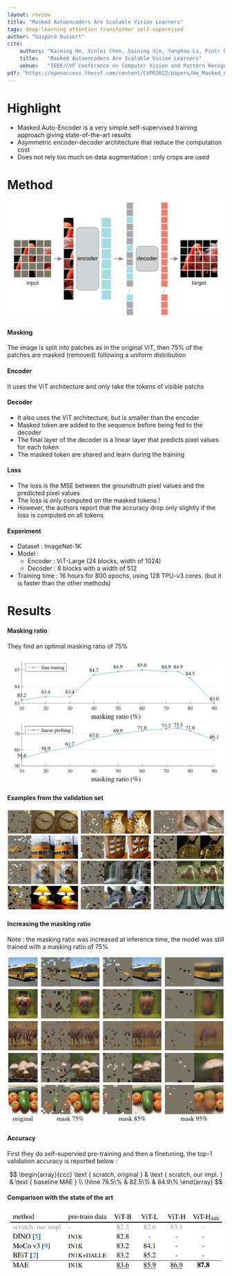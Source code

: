 ```yaml
---
layout: review
title: "Masked Autoencoders Are Scalable Vision Learners"
tags: deep-learning attention transformer self-supervised
author: "Gaspard Dussert"
cite:
    authors: "Kaiming He, Xinlei Chen, Saining Xie, Yanghao Li, Piotr Dollár, Ross Girshick"
    title:   "Masked Autoencoders Are Scalable Vision Learners"
    venue:   "IEEE/CVF Conference on Computer Vision and Pattern Recognition (CVPR), 2022, pp. 16000-16009"
pdf: "https://openaccess.thecvf.com/content/CVPR2022/papers/He_Masked_Autoencoders_Are_Scalable_Vision_Learners_CVPR_2022_paper.pdf"
---
```


# Highlight

* Masked Auto-Encoder is a very simple self-supervised training approach giving state-of-the-art results
* Asymmetric encoder-decoder architecture that reduce the computation cost
* Does not rely too much on data augmentation : only crops are used

# Method

![](/collections/images/mae/architecture.jpg)

#### Masking

The image is split into patches as in the original ViT, then 75% of the patches are masked (removed) following a uniform distribution

#### Encoder

It uses the ViT architecture and only take the tokens of visible patchs

#### Decoder

* It also uses the ViT architecture, but is smaller than the encoder
* Masked token are added to the sequence before being fed to the decoder
* The final layer of the decoder is a linear layer that predicts pixel values for each token
* The masked token are shared and learn during the training

#### Loss

* The loss is the MSE between the groundtruth pixel values and the predicted pixel values
* The loss is only computed on the masked tokens !
* However, the authors report that the accuracy drop only slightly if the loss is computed on all tokens

#### Experiment

* Dataset : ImageNet-1K
* Model :
	 * Encoder : ViT-Large (24 blocks, width of 1024)
	 * Decoder : 8 blocks with a width of 512
* Training time :  16 hours for 800 epochs, using 128 TPU-v3 cores. (but it is faster than the other methods)

# Results 

#### Masking ratio

They find an optimal masking ratio of 75%	

![](/collections/images/mae/acc_mask_ratio.jpg)

#### Examples from the validation set

![](/collections/images/mae/examples.jpg)

#### Increasing the masking ratio

Note : the masking ratio was increased at inference time, the model was still trained with a masking ratio of 75%

![](/collections/images/mae/example_mask_ratio.jpg)

#### Accuracy 

First they do self-supervied pre-training and then a finetuning,   the top-1 validation accuracy is reported below :

$$
\begin{array}{ccc}
\text { scratch, original } & \text { scratch, our impl. } & \text { baseline MAE } \\
\hline 76.5\% & 82.5\% & 84.9\%
\end{array}
$$

#### Comparison with the state of the art

![](/collections/images/mae/mae_vs_sota.jpg)